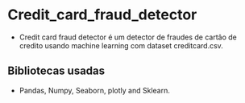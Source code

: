 # Credit_card_fraud_detector
- Credit card fraud detector é um detector de fraudes de cartâo de credito usando machine learning com dataset creditcard.csv.

## Bibliotecas usadas
- Pandas, Numpy, Seaborn, plotly and Sklearn.
